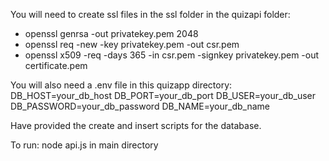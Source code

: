 You will need to create ssl files in the ssl folder in the quizapi folder:
- openssl genrsa -out privatekey.pem 2048
- openssl req -new -key privatekey.pem -out csr.pem
- openssl x509 -req -days 365 -in csr.pem -signkey privatekey.pem -out certificate.pem

You will also need a .env file in this quizapp directory:
DB_HOST=your_db_host
DB_PORT=your_db_port
DB_USER=your_db_user
DB_PASSWORD=your_db_password
DB_NAME=your_db_name

Have provided the create and insert scripts for the database.

To run: node api.js in main directory